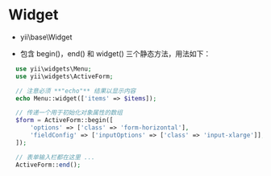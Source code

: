 # Widget

* yii\base\Widget

* 包含 begin()，end() 和 widget() 三个静态方法，用法如下：

```php
  use yii\widgets\Menu;
  use yii\widgets\ActiveForm;

  // 注意必须 **"echo"** 结果以显示内容
  echo Menu::widget(['items' => $items]);

  // 传递一个用于初始化对象属性的数组
  $form = ActiveForm::begin([
      'options' => ['class' => 'form-horizontal'],
      'fieldConfig' => ['inputOptions' => ['class' => 'input-xlarge']],
  ]);

  // 表单输入栏都在这里 ...
  ActiveForm::end();

```